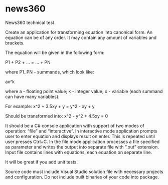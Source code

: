 # news360
News360 technical test




Create an application for transforming equation into canonical form. An equation can be of any order. It may contain any amount of variables and brackets.

The equation will be given in the following form:

P1 + P2 + ... = ... + PN

where P1..PN - summands, which look like: 

ax^k

where a - floating point value;
k - integer value;
x - variable (each summand can have many variables).
 
For example:
x^2 + 3.5xy + y = y^2 - xy + y

Should be transformed into:
x^2 - y^2 + 4.5xy = 0

It should be a C# console application with support of two modes of operation: “file” and “interactive”. In interactive mode application prompts user to enter equation and displays result on enter.  This is repeated until user presses Ctrl+C. In the file mode application processes a file specified as parameter and writes the output into separate file with “.out” extension. Input file contains lines with equations, each equation on separate line. 

It will be great if you add unit tests.

Source code must include Visual Studio solution file with necessary projects and configuration. Do not include built binaries of your code into package.
